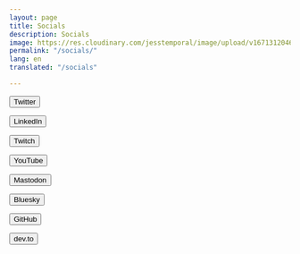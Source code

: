 ```yaml
---
layout: page
title: Socials
description: Socials
image: https://res.cloudinary.com/jesstemporal/image/upload/v1671312046/logo_mh5fv4.png
permalink: "/socials/"
lang: en
translated: "/socials"

---
```

<div>
<a href="https://twitter.com/jesstemporal"><button class="social-btn">Twitter</button></a>

<a href="https://linkedin.com/in/jessicatemporal/"><button class="social-btn">LinkedIn</button></a>

<a href="https://twitch.tv/jesstemporal/"><button class="social-btn">Twitch</button></a>

<a href="
https://www.youtube.com/%2540jesstemporal"><button class="social-btn">YouTube</button></a>

<a href="
https://mastodon.online/@jesstemporal"><button class="social-btn">Mastodon</button></a>

<a href="
https://bsky.app/profile/jesstemporal.bsky.social"><button class="social-btn">Bluesky</button></a>

<a href="
https://github.com/jtemporal"><button class="social-btn">GitHub</button></a>

<a href="
https://dev.to/jesstemporal"><button class="social-btn">dev.to</button></a>